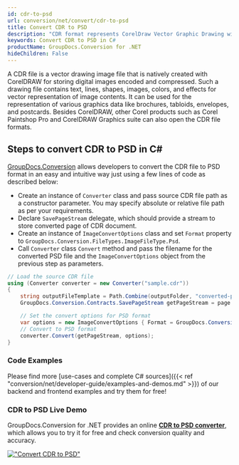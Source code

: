 ```yaml
---
id: cdr-to-psd
url: conversion/net/convert/cdr-to-psd
title: Convert CDR to PSD
description: "CDR format represents CorelDraw Vector Graphic Drawing with .cdr extension. Learn how to convert CDR to PSD file programmatically in C# language using GroupDocs.Conversion for .NET library."
keywords: Convert CDR to PSD in C#
productName: GroupDocs.Conversion for .NET
hideChildren: False
---
```


A CDR file is a vector drawing image file that is natively created with CorelDRAW for storing digital images encoded and compressed. Such a drawing file contains text, lines, shapes, images, colors, and effects for vector representation of image contents. It can be used for the representation of various graphics data like brochures, tabloids, envelopes, and postcards. Besides CorelDRAW, other Corel products such as Corel Paintshop Pro and CorelDRAW Graphics suite can also open the CDR file formats.

## Steps to convert CDR to PSD in C#

[GroupDocs.Conversion](https://products.groupdocs.com/conversion/net) allows developers to convert the CDR file to PSD format in an easy and intuitive way just using a few lines of code as described below:

* Create an instance of `Converter` class and pass source CDR file path as a constructor parameter. You may specify absolute or relative file path as per your requirements. 
* Declare `SavePageStream` delegate, which should provide a stream to store converted page of CDR document.
* Create an instance of `ImageConvertOptions` class and set `Format` property to `GroupDocs.Conversion.FileTypes.ImageFileType.Psd`.
* Call `Converter` class `Convert` method and pass the filename for the converted PSD file and the `ImageConvertOptions` object from the previous step as parameters.

```csharp
// Load the source CDR file
using (Converter converter = new Converter("sample.cdr"))
{
    string outputFileTemplate = Path.Combine(outputFolder, "converted-page-{0}.psd");
    GroupDocs.Conversion.Contracts.SavePageStream getPageStream = page => new FileStream(string.Format(outputFileTemplate, page), FileMode.Create);

    // Set the convert options for PSD format
    var options = new ImageConvertOptions { Format = GroupDocs.Conversion.FileTypes.ImageFileType.Psd };   
    // Convert to PSD format
    converter.Convert(getPageStream, options);
}
```

### Code Examples

Please find more [use-cases and complete C# sources]({{< ref "conversion/net/developer-guide/examples-and-demos.md" >}}) of our backend and frontend examples and try them for free!

### CDR to PSD Live Demo

GroupDocs.Conversion for .NET provides an online [**CDR to PSD converter**](https://products.groupdocs.app/conversion/cdr-to-psd), which allows you to try it for free and check conversion quality and accuracy.

[!["Convert CDR to PSD"](conversion/net/images/convert-to-psd/convert-cdr-to-psd.png)](https://products.groupdocs.app/conversion/cdr-to-psd)